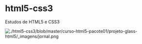 # html5-css3
Estudos de HTML5 e CSS3

![./html5-css3/blob/master/curso-html5-pacote01/projeto-glass-html5/_imagens/jornal.png](Imagem)


